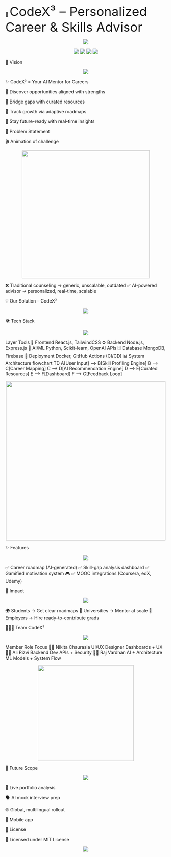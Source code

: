 🚀 <span style="font-size:2.5rem;">CodeX³ – Personalized Career & Skills Advisor</span>
<p align="center"> <img src="https://readme-typing-svg.herokuapp.com?size=28&duration=4000&color=FF00FF&center=true&vCenter=true&multiline=true&width=800&height=120&lines=AI-powered+Career+%26+Skills+Advisor;Personalized+Guidance+for+Next-Gen+Learners;Future-ready+Mentorship+at+Scale" /> </p>
<p align="center"> <img src="https://img.shields.io/github/stars/nikitayk/gen-ai?style=for-the-badge&logo=github&color=yellow" /> <img src="https://img.shields.io/github/forks/nikitayk/gen-ai?style=for-the-badge&logo=git&color=green" /> <img src="https://img.shields.io/github/license/nikitayk/gen-ai?style=for-the-badge&logo=open-source-initiative&color=blue" /> <img src="https://forthebadge.com/images/badges/built-with-love.svg" /> </p>
🌟 Vision
<p align="center"> <img src="https://readme-typing-svg.herokuapp.com?size=23&duration=3500&color=00C2FF&center=true&vCenter=true&lines=Discover+your+Career;Bridge+Skill+Gaps;Stay+Future+Ready" /> </p>

✨ CodeX³ = Your AI Mentor for Careers

📌 Discover opportunities aligned with strengths

📌 Bridge gaps with curated resources

📌 Track growth via adaptive roadmaps

📌 Stay future-ready with real-time insights

🧩 Problem Statement

🎬 Animation of challenge

<p align="center"> <img src="https://media.giphy.com/media/v1.Y2lkPTc5MGI3NjExdXl3bG9zcDZnMnd0ZnNtcjdjdXcxbHVmaWNraHFuZ2swZWh6NmF2dSZlcD12MV9pbnRlcm5hbF9naWZfYnlfaWQmY3Q9Zw/WoWm8YzFQJg5i/giphy.gif" width="400" /> </p>

❌ Traditional counseling → generic, unscalable, outdated
✅ AI-powered advisor → personalized, real-time, scalable

💡 Our Solution – CodeX³
<p align="center"> <img src="https://readme-typing-svg.herokuapp.com?size=23&duration=3000&color=FF7F50&center=true&vCenter=true&lines=Skill+Profiling;Career+Mapping;AI+Recommendations;Progress+Tracking;Industry+Insights" /> </p>
🛠️ Tech Stack
<p align="center"> <img src="https://skillicons.dev/icons?i=react,tailwind,nodejs,express,python,mongodb,firebase,docker,github" /> </p>
Layer	Tools
🎨 Frontend	React.js, TailwindCSS
⚙️ Backend	Node.js, Express.js
🤖 AI/ML	Python, Scikit-learn, OpenAI APIs
🗄️ Database	MongoDB, Firebase
🚀 Deployment	Docker, GitHub Actions (CI/CD)
📊 System Architecture
flowchart TD
  A[User Input] --> B[Skill Profiling Engine]
  B --> C[Career Mapping]
  C --> D[AI Recommendation Engine]
  D --> E[Curated Resources]
  E --> F[Dashboard]
  F --> G[Feedback Loop]

<p align="center"> <img src="https://media.giphy.com/media/v1.Y2lkPTc5MGI3NjExdGdrNzZjNml6bnh5d3I5ZTVzNDB0ZmVud2tkZjdhcWc1ZzdjbDZpYyZlcD12MV9pbnRlcm5hbF9naWZfYnlfaWQmY3Q9Zw/mCRJDo24UvJMA/giphy.gif" width="500"/> </p>
✨ Features
<p align="center"> <img src="https://readme-typing-svg.herokuapp.com?size=20&duration=2800&color=39FF14&center=true&vCenter=true&lines=Personalized+Career+Roadmaps;Gamified+Progress+Tracking;MOOC+Integrations;Real-time+Industry+Updates" /> </p>

✅ Career roadmap (AI-generated)
✅ Skill-gap analysis dashboard
✅ Gamified motivation system 🎮
✅ MOOC integrations (Coursera, edX, Udemy)

🎯 Impact
<p align="center"> <img src="https://readme-typing-svg.herokuapp.com?size=22&duration=3000&color=F9A602&center=true&vCenter=true&lines=Students:+Clarity+%26+Confidence;Universities:+Scalable+Mentoring;Employers:+Industry-ready+Graduates" /> </p>

🌍 Students → Get clear roadmaps
🏫 Universities → Mentor at scale
💼 Employers → Hire ready-to-contribute grads

👨‍👩‍👧 Team CodeX³
<p align="center"> <img src="https://readme-typing-svg.herokuapp.com?size=22&duration=3200&color=FF1493&center=true&vCenter=true&lines=Meet+the+Dream+Team" /> </p>
Member	Role	Focus
👩‍💻 Nikita Chaurasia	UI/UX Designer	Dashboards + UX
👨‍💻 Ali Rizvi	Backend Dev	APIs + Security
👨‍💻 Raj Vardhan	AI + Architecture	ML Models + System Flow
<p align="center"> <img src="https://media.giphy.com/media/v1.Y2lkPTc5MGI3NjExNjI1dmM3dmJrdThpZXdyYnU4azR0a3FuNmlwbDNpc2N5OTNua2ZjZCZlcD12MV9pbnRlcm5hbF9naWZfYnlfaWQmY3Q9Zw/coxQHKASG60HrHtvkt/giphy.gif" width="300"/> </p>
🚀 Future Scope
<p align="center"> <img src="https://readme-typing-svg.herokuapp.com?size=21&duration=2700&color=00CED1&center=true&vCenter=true&lines=LinkedIn+Integration;Mock+Interview+Coaching;Multilingual+Support;Mobile+App" /> </p>

🔗 Live portfolio analysis

🗣️ AI mock interview prep

🌐 Global, multilingual rollout

📱 Mobile app

📜 License

📝 Licensed under MIT License

<p align="center"> <img src="https://readme-typing-svg.herokuapp.com?size=22&duration=4000&color=FF4500&center=true&vCenter=true&lines=✨+CodeX³+–+Building+AI+that+builds+careers+✨" /> </p>
